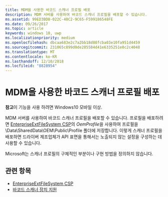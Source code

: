 ```yaml
---
title: MDM을 사용한 바코드 스캐너 프로필 배포
description: MDM 서버를 사용하여 바코드 스캐너 프로필을 배포할 수 있습니다.
ms.assetid: 99ED3BD8-022C-40C2-9C65-F599186548FE
ms.date: 09/26/2017
ms.topic: article
keywords: windows 10, uwp
ms.localizationpriority: medium
ms.openlocfilehash: dbcaa683e2c7a2bb18d88fcba03e10fa951d4459
ms.sourcegitcommit: 231065c899d0de285584d41e6335251e0c2c4048
ms.translationtype: MT
ms.contentlocale: ko-KR
ms.lasthandoff: 12/10/2018
ms.locfileid: "8828954"
---
```

# <a name="deploy-barcode-scanner-profiles-with-mdm"></a>MDM을 사용한 바코드 스캐너 프로필 배포

**참고**이 기능을 사용 하려면 Windows10 모바일 이상.

MDM 서버를 사용하여 바코드 스캐너 프로필을 배포할 수 있습니다. 프로필을 배포하려면 [EnterpriseExtFileSystem CSP](https://msdn.microsoft.com/library/windows/hardware/mt157025)의 *OemProfile*을 사용하여 프로필을 \\Data\\SharedData\\OEM\\Public\\Profile 폴더에 저장합니다. 이렇게 스캐너 프로필을 배포하면 드라이버 제조업체가 API 표면을 통해서는 노출되지 않는 설정을 구성하는 데 사용할 수 있습니다.

Microsoft는 스캐너 프로필의 구체적인 부분이나 구현 방법을 정의하지 않습니다.

## <a name="related-topics"></a>관련 항목
- [EnterpriseExtFileSystem CSP](https://msdn.microsoft.com/library/windows/hardware/mt157025)
- [바코드 스캐너 장치 지원](https://docs.microsoft.com/en-us/windows/uwp/devices-sensors/pos-device-support#barcode-scanner)